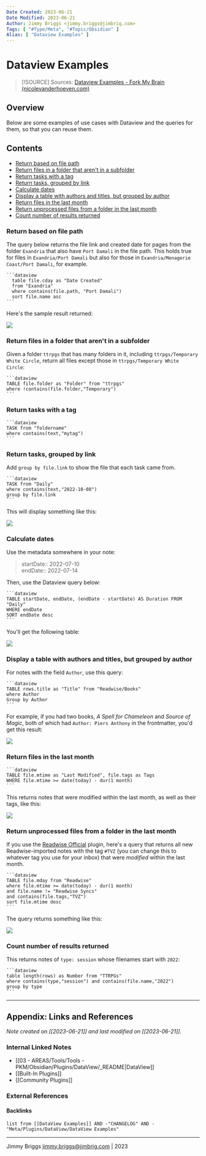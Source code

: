 ```yaml
---
Date Created: 2023-06-21
Date Modified: 2023-06-21
Author: Jimmy Briggs <jimmy.briggs@jimbrig.com>
Tags: [ "#Type/Meta", "#Topic/Obsidian" ]
Alias: [ "Dataview Examples" ]
---
```


# Dataview Examples

> [!SOURCE] Sources:
> [Dataview Examples - Fork My Brain (nicolevanderhoeven.com)](https://notes.nicolevanderhoeven.com/obsidian-playbook/Obsidian+Plugins/Community+Plugins/dataview/Dataview+Examples)

## Overview

Below are some examples of use cases with Dataview and the queries for them, so that you can reuse them.

## Contents

- [Return based on file path](#return-based-on-file-path)
- [Return files in a folder that aren't in a subfolder](#return-files-in-a-folder-that-arent-in-a-subfolder)
- [Return tasks with a tag](#return-tasks-with-a-tag)
- [Return tasks, grouped by link](#return-tasks-grouped-by-link)
- [Calculate dates](#calculate-dates)
- [Display a table with authors and titles, but grouped by author](#display-a-table-with-authors-and-titles-but-grouped-by-author)
- [Return files in the last month](#return-files-in-the-last-month)
- [Return unprocessed files from a folder in the last month](#return-unprocessed-files-from-a-folder-in-the-last-month)
- [Count number of results returned](#count-number-of-results-returned)


### Return based on file path

The query below returns the file link and created date for pages from the folder `Exandria` that also have `Port Damali` in the file path. This holds true for files in `Exandria/Port Damali` but also for those in `Exandria/Menagerie Coast/Port Damali`, for example.

````
```dataview
  table file.cday as "Date Created"
  from "Exandria" 
  where contains(file.path, "Port Damali")
  sort file.name asc
```
````

Here's the sample result returned:

![](https://i.imgur.com/lp9pxXG.png)

### Return files in a folder that aren't in a subfolder

Given a folder `ttrpgs` that has many folders in it, including `ttrpgs/Temporary White Circle`, return all files except those in `ttrpgs/Temporary White Circle`:

````
```dataview
TABLE file.folder as "Folder" from "ttrpgs"
where !contains(file.folder,"Temporary")
```
````

### Return tasks with a tag

````
```dataview
TASK from "foldername"
where contains(text,"mytag")
```
````

### Return tasks, grouped by link

Add `group by file.link` to show the file that each task came from.

````
```dataview
TASK from "Daily"
where contains(text,"2022-10-08")
group by file.link
```
````

This will display something like this:

![](https://i.imgur.com/ETLWrIc.png)

### Calculate dates

Use the metadata somewhere in your note:

> startDate:: 2022-07-10  
> endDate:: 2022-07-14

Then, use the Dataview query below:

````
```dataview
TABLE startDate, endDate, (endDate - startDate) AS Duration FROM "Daily"
WHERE endDate
SORT endDate desc
```
````

You'll get the following table:

![](https://i.imgur.com/c2m1p5R.png)

### Display a table with authors and titles, but grouped by author

For notes with the field `Author`, use this query:

````
```dataview
TABLE rows.title as "Title" from "Readwise/Books"
where Author
Group by Author
```
````

For example, if you had two books, _A Spell for Chameleon_ and _Source of Magic_, both of which had `Author: Piers Anthony` in the frontmatter, you'd get this result:

![](https://i.imgur.com/nIrQDRY.png)

### Return files in the last month

````
```dataview
TABLE file.mtime as "Last Modified", file.tags as Tags
WHERE file.mtime >= date(today) - dur(1 month)
```
````

This returns notes that were modified within the last month, as well as their tags, like this:

![](https://i.imgur.com/KSP0nbZ.png)

### Return unprocessed files from a folder in the last month

If you use the [Readwise Official](https://notes.nicolevanderhoeven.com/Readwise+Official) plugin, here's a query that returns all new Readwise-imported notes with the tag `#TVZ` (you can change this to whatever tag you use for your inbox) that were _modified_ within the last month.

````
```dataview
TABLE file.mday from "Readwise"
where file.mtime >= date(today) - dur(1 month)
and file.name != "Readwise Syncs"
and contains(file.tags,"TVZ")
sort file.mtime desc
```
````

The query returns something like this:

![](https://i.imgur.com/OAV9sIl.png)

### Count number of results returned

This returns notes of `type: session` whose filenames start with `2022`:

````
```dataview
table length(rows) as Number from "TTRPGs"
where contains(type,"session") and contains(file.name,"2022")
group by type
```
````

***

## Appendix: Links and References

*Note created on [[2023-06-21]] and last modified on [[2023-06-21]].*

### Internal Linked Notes

- [[03 - AREAS/Tools/Tools - PKM/Obsidian/Plugins/DataView/_README|DataView]]
- [[Built-In Plugins]]
- [[Community Plugins]]

### External References

#### Backlinks

```dataview
list from [[DataView Examples]] AND -"CHANGELOG" AND -"Meta/Plugins/DataView/DataView Examples"
```


***

Jimmy Briggs <jimmy.briggs@jimbrig.com> | 2023